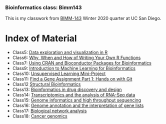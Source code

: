 ### Bioinformatics class: Bimm143
 
This is my classwork from [BIMM-143](https://bioboot.github.io/bimm143_W20/) Winter 2020 quarter at UC San Diego.

# Index of Material

- Class5: [Data exploration and visualization in R](https://github.com/kmunozhu/bimm143/tree/master/class05)
- Class6: [Why, When and How of Writing Your Own R Functions](https://github.com/kmunozhu/bimm143/tree/master/class06)
- Class7: [Using CRAN and Bioconductor Packages for Bioinformatics](https://github.com/kmunozhu/bimm143/tree/master/class07)
- Class9: [Introduction to Machine Learning for Bioinformatics](https://github.com/kmunozhu/bimm143/tree/master/class09)
- Class10: [Unsupervised Learning Mini-Project](https://github.com/kmunozhu/bimm143/tree/master/class10)
- Class11: [Find a Gene Assignment Part 1; Hands on with Git](https://github.com/kmunozhu/bimm143/tree/master/class11)
- Class12 [Structural Bioinformatics](https://github.com/kmunozhu/bimm143/tree/master/class12)
- Class13: [Bioinformatics in drug discovery and design](https://github.com/kmunozhu/bimm143/tree/master/class13)
- Class14: [Transcriptomics and the analysis of RNA-Seq data](https://github.com/kmunozhu/bimm143/tree/master/class14)
- Class15: [Genome informatics and high throughput sequencing](https://github.com/kmunozhu/bimm143/tree/master/class15)
- Class16: [Genome annotation and the interpretation of gene lists](https://github.com/kmunozhu/bimm143/tree/master/class16)
- Class17: [Biological network analysis](https://github.com/kmunozhu/bimm143/tree/master/class17)
- Class18: [Cancer genomics](https://github.com/kmunozhu/bimm143/tree/master/class18)
